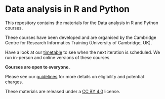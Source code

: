 # Data analysis in R and Python

This repository contains the materials for the Data analysis in R and Python courses.

These courses have been developed and are organised by the Cambridge Centre for Research Informatics Training (University of Cambridge, UK).

Have a look at our [timetable](https://www.training.cam.ac.uk/bioinformatics/event-timetable) to see when the next iteration is scheduled. We run in-person and online versions of these courses.

**Courses are open to everyone.** 

Please see our [guidelines](https://www.training.cam.ac.uk/bioinformatics/info/eligibility) for more details on eligibility and potential charges.

These materials are released under a [CC BY 4.0](LICENSE.md) license.

